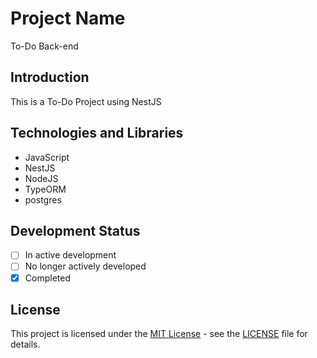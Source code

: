 # Project Name

To-Do Back-end

## Introduction

This is a To-Do Project using NestJS

## Technologies and Libraries

- JavaScript
- NestJS
- NodeJS
- TypeORM
- postgres

## Development Status

- [ ] In active development
- [ ] No longer actively developed
- [X] Completed

## License

This project is licensed under the [MIT License](LICENSE) - see the [LICENSE](LICENSE) file for details.

